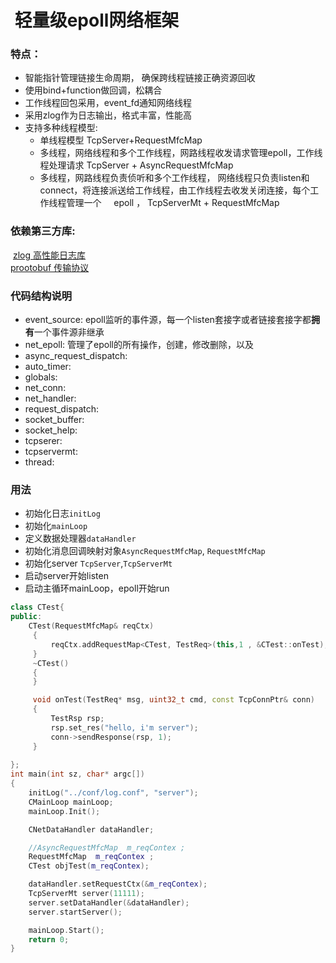 #  轻量级epoll网络框架

### 特点：
* 智能指针管理链接生命周期， 确保跨线程链接正确资源回收
* 使用bind+function做回调，松耦合
* 工作线程回包采用，event_fd通知网络线程
* 采用zlog作为日志输出，格式丰富，性能高
* 支持多种线程模型:  
  * 单线程模型 TcpServer+RequestMfcMap  
  * 多线程，网络线程和多个工作线程，网路线程收发请求管理epoll，工作线程处理请求 TcpServer + AsyncRequestMfcMap  
  * 多线程，网路线程负责侦听和多个工作线程， 网络线程只负责listen和connect，将连接派送给工作线程，由工作线程去收发关闭连接，每个工作线程管理一个 
      epoll ， TcpServerMt + RequestMfcMap  
         
###  依赖第三方库:  
  [zlog 高性能日志库](https://github.com/HardySimpson/zlog)  
  [prootobuf 传输协议](https://github.com/google/protobuf)  
 
### 代码结构说明  
* event_source: epoll监听的事件源，每一个listen套接字或者链接套接字都**拥有**一个事件源非继承  
* net_epoll: 管理了epoll的所有操作，创建，修改删除，以及  
* async_request_dispatch:  
* auto_timer:  
* globals:  
* net_conn:  
* net_handler:  
* request_dispatch:  
* socket_buffer:  
* socket_help:  
* tcpserer:  
* tcpservermt:  
* thread:  


### 用法
* 初始化日志`initLog`
* 初始化`mainLoop`  
* 定义数据处理器`dataHandler`
* 初始化消息回调映射对象`AsyncRequestMfcMap`, `RequestMfcMap`
* 初始化server `TcpServer`,`TcpServerMt`
* 启动server开始listen
* 启动主循环mainLoop，epoll开始run
```C++
class CTest{
public:
    CTest(RequestMfcMap& reqCtx)
     {
         reqCtx.addRequestMap<CTest, TestReq>(this,1 , &CTest::onTest);
     }
     ~CTest()
     {
     }

     void onTest(TestReq* msg, uint32_t cmd, const TcpConnPtr& conn)
     {
         TestRsp rsp;
         rsp.set_res("hello, i'm server");
         conn->sendResponse(rsp, 1);
     }
     
};
int main(int sz, char* argc[])
{
    initLog("../conf/log.conf", "server");
    CMainLoop mainLoop;
    mainLoop.Init();

    CNetDataHandler dataHandler;

    //AsyncRequestMfcMap  m_reqContex ;
    RequestMfcMap  m_reqContex ;
    CTest objTest(m_reqContex);

    dataHandler.setRequestCtx(&m_reqContex);
    TcpServerMt server(11111);
    server.setDataHandler(&dataHandler);
    server.startServer();	

    mainLoop.Start();
    return 0;
}
```

